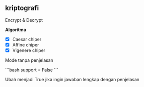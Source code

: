 ## kriptografi

<p>Encrypt & Decrypt</p>

**Algoritma**

- [x] Caesar chiper
- [x] Affine chiper
- [x] Vigenere chiper

<p>Mode tanpa penjelasan</p>
```bash
support = False
```

<p>Ubah menjadi True jika ingin jawaban lengkap dengan penjelasan</p>
